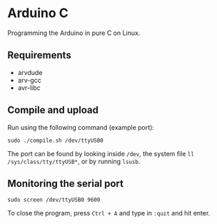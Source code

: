 # Arduino C

Programming the Arduino in pure C on Linux.

## Requirements

* arvdude
* arv-gcc
* avr-libc

## Compile and upload

Run using the following command (example port):

```
sudo ./compile.sh /dev/ttyUSB0
```

The port can be found by looking inside `/dev`, the system file `ll /sys/class/tty/ttyUSB*`, or by running `lsusb`.

## Monitoring the serial port

```
sudo screen /dev/ttyUSB0 9600
```

To close the program, press `Ctrl + A` and type in `:quit` and hit enter.
